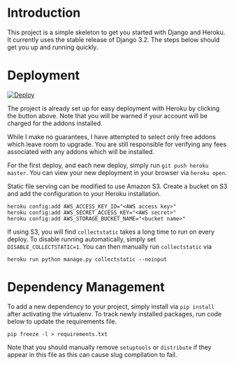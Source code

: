 Introduction
==

This project is a simple skeleton to get you started with Django and Heroku. It currently uses the stable release of Django 3.2. The steps below should get you up and running quickly.

Deployment
==

[![Deploy](https://www.herokucdn.com/deploy/button.svg)](https://heroku.com/deploy)

The project is already set up for easy deployment with Heroku by clicking the button above. Note that you will be warned if your account will be charged for the addons installed.

While I make no guarantees, I have attempted to select only free addons which leave room to upgrade. You are still responsible for verifying any fees associated with any addons which will be installed.

For the first deploy, and each new deploy, simply run `git push heroku master`. You can view your new deployment in your browser via `heroku open`. 

Static file serving can be modified to use Amazon S3. Create a bucket on S3 and add the configuration to your Heroku installation.

    heroku config:add AWS_ACCESS_KEY_ID="<AWS access key>"
    heroku config:add AWS_SECRET_ACCESS_KEY="<AWS secret>"
    heroku config:add AWS_STORAGE_BUCKET_NAME="<bucket name>"

If using S3, you will find `collectstatic` takes a long time to run on every deploy. To disable running automatically, simply set `DISABLE_COLLECTSTATIC=1`. You can then manually run `collectstatic` via

    heroku run python manage.py collectstatic --noinput


Dependency Management
==

To add a new dependency to your project, simply install via `pip install` after activating the virtualenv. To track newly installed packages, run code below  to update the requirements file.

    pip freeze -l > requirements.txt

Note that you should manually remove `setuptools` or `distribute` if they appear in this file as this can cause slug compilation to fail.
